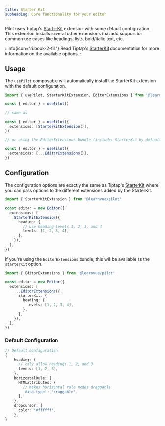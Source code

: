 ```yaml
---
title: Starter Kit
subheading: Core functionality for your editor
---
```


Pilot uses Tiptap's [StarterKit](https://tiptap.dev/docs/editor/extensions/functionality/starterkit) extension with some default configuration. This extension installs several other extensions that add support for common use cases like headings, lists, bold/italic text, etc.

::info{icon="ri:book-2-fill"}
Read Tiptap's [StarterKit](https://tiptap.dev/docs/editor/extensions/functionality/starterkit) documentation for more information on the available options.
::

## Usage

The `usePilot` composable will automatically install the StarterKit extension with the default configuration.

```ts
import { usePilot, StarterKitExtension, EditorExtensions } from '@learnvue/pilot'

const { editor } = usePilot()

// same as

const { editor } = usePilot({
  extensions: [StarterKitExtension()],
})

// or using the EditorExtensions bundle (includes StarterKit by default)

const { editor } = usePilot({
  extensions: [...EditorExtensions()],
})
```



## Configuration

The configuration options are exactly the same as Tiptap's [StarterKit](https://tiptap.dev/docs/editor/extensions/functionality/starterkit) where you can pass options to the different extensions added by the StarterKit. 

```ts
import { StarterKitExtension } from '@learnvue/pilot'

const editor = new Editor({
  extensions: [
    StarterKitExtension({
      heading: {
        // use heading levels 1, 2, 3, and 4
        levels: [1, 2, 3, 4],
      },
    }),
  ],
})
```

If you're using the `EditorExtensions` bundle, this will be available as the `starterKit` option.

```ts
import { EditorExtensions } from '@learnvue/pilot'

const editor = new Editor({
  extensions: [
    ...EditorExtensions({
      starterKit: {
        heading: {
          levels: [1, 2, 3, 4],
        },
      },
    }),
  ],
})
```

### Default Configuration
```ts
// Default configuration
{
    heading: {
      // only allow headings 1, 2, and 3
      levels: [1, 2, 3],
    },
    horizontalRule: {
      HTMLAttributes: {
        // makes horizontal rule nodes draggable
        'data-type': 'draggable',
      },
    },
    dropcursor: {
      color: '#ffffff',
    },
}
```